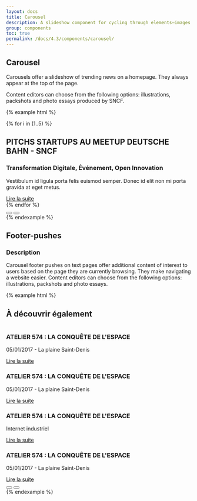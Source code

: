 ```yaml
---
layout: docs
title: Carousel
description: A slideshow component for cycling through elements—images or slides of text—like a carousel.
group: components
toc: true
permalink: /docs/4.3/components/carousel/
---
```


## Carousel

Carousels offer a slideshow of trending news on a homepage. They always appear at the top of the page.

Content editors can choose from the following options: illustrations, packshots and photo essays produced by SNCF.

{% example html %}
<div class="swiper carousel" data-component="carousel">
  <div class="swiper-container" data-role="container">
    <!-- Additional required wrapper -->
    <div class="swiper-wrapper">
      {% for i in (1..5) %}
      <div class="swiper-slide">
        <div class="row bg-carousel">
          <div class="col-12 col-md-6">
            <img alt="" class="w-100" src="https://dummyimage.com/640x383/000/fff" />
          </div>
          <div class="col-12 col-md-6">
            <div class="carousel-item-content">
              <h2 class="carousel-item-headtext">PITCHS STARTUPS AU MEETUP DEUTSCHE BAHN - SNCF</h2>
              <h3 class="text-sm font-weight-medium text-primary text-uppercase">Transformation Digitale, Événement, Open Innovation</h3>
              <p class="mb-2">Vestibulum id ligula porta felis euismod semper. Donec id elit non mi porta gravida at eget metus.</p>
              <a href="#" class="btn btn-link">Lire la suite <i class="icons-arrow-next icons-size-x5 ml-2" aria-hidden="true"></i></a>
            </div>
          </div>
        </div>
      </div>
      {% endfor %}     
    </div>
  </div>
  <div class="carousel-controls" aria-hidden="true">
    <div class="row">
    <div class="col-12 col-md-6"></div>
    <div class="col-12 col-md-6 d-md-flex align-items-md-end justify-content-center justify-content-md-between">
      <div class="swiper-buttons d-none d-md-flex">
        <button type="button" class="swiper-button-prev" data-role="button-prev"><i class="icons-arrow-prev icons-size-x75" aria-hidden="true"></i></button>
        <button type="button" class="swiper-button-next" data-role="button-next"><i class="icons-arrow-next icons-size-x75" aria-hidden="true"></i></button>
      </div>
      <div class="gr-md-5">
        <div class="swiper-pagination" data-role="pagination"></div>
      </div>
    </div>
    </div>
  </div>
</div>
{% endexample %}

## Footer-pushes

### Description

Carousel footer pushes on text pages offer additional content of interest to users based on the page they are currently browsing. They make navigating a website easier. Content editors can choose from the following options: illustrations, packshots and photo essays.

{% example html %}
<div class="bg-carousel">
  <div class="container gt-8 gb-5">
    <h2 class="h1 mb-5">À découvrir également</h2>
    <div class="swiper multi-slideshow" data-component="multi-slideshow">
      <div class="swiper-container" data-role="container">
        <div class="swiper-wrapper">
          <div class="swiper-slide">
            <div>
              <img alt="" class="w-100 mb-4 rounded" src="https://dummyimage.com/240x158/000/fff" />
              <div>
                <h3 class="h2 mb-3">ATELIER 574 : LA CONQUÊTE DE L'ESPACE</h3>
                <p class="carousel-item-headtext text-sm text-uppercase mb-2">05/01/2017 - La plaine Saint-Denis</p>
                <a href="#" class="btn btn-link">Lire la suite <i class="icons-arrow-next icons-size-x5 ml-2" aria-hidden="true"></i></a>
              </div>
            </div>
          </div>
          <div class="swiper-slide">
            <div>
              <img alt="" class="w-100 mb-4 rounded" src="https://dummyimage.com/240x158/000/fff" />
              <div>
                <h3 class="h2 mb-3">ATELIER 574 : LA CONQUÊTE DE L'ESPACE</h3>
                <p class="carousel-item-headtext text-sm text-uppercase mb-2">05/01/2017 - La plaine Saint-Denis</p>
                <a href="#" class="btn btn-link">Lire la suite <i class="icons-arrow-next icons-size-x5 ml-2" aria-hidden="true"></i></a>
              </div>
            </div>
          </div>
          <div class="swiper-slide">
            <div>
              <img alt="" class="w-100 mb-4 rounded" src="https://dummyimage.com/240x158/000/fff" />
              <div>
                <h3 class="h2 mb-3">ATELIER 574 : LA CONQUÊTE DE L'ESPACE</h3>
                <p class="carousel-item-headtext text-sm text-uppercase text-primary font-weight-medium mb-2">Internet industriel</p>
                <a href="#" class="btn btn-link">Lire la suite <i class="icons-arrow-next icons-size-x5 ml-2" aria-hidden="true"></i></a>
              </div>
            </div>
          </div>
          <div class="swiper-slide">
            <div>
              <img alt="" class="w-100 mb-4 rounded" src="https://dummyimage.com/240x158/000/fff" />
              <div>
                <h3 class="h2 mb-3">ATELIER 574 : LA CONQUÊTE DE L'ESPACE</h3>
                <p class="carousel-item-headtext text-sm text-uppercase mb-2">05/01/2017 - La plaine Saint-Denis</p>
                <a href="#" class="btn btn-link">Lire la suite <i class="icons-arrow-next icons-size-x5 ml-2" aria-hidden="true"></i></a>
              </div>
            </div>
          </div>
        </div>
      </div>
      <div class="swiper-pagination gt-5" data-role="pagination" aria-hidden="true"></div>
      <div class="swiper-buttons" aria-hidden="true">
        <button type="button" class="swiper-button-prev" data-role="button-prev"><i class="icons-arrow-prev icons-size-x75" aria-hidden="true"></i></button>
        <button type="button" class="swiper-button-next" data-role="button-next"><i class="icons-arrow-next icons-size-x75" aria-hidden="true"></i></button>
      </div>
    </div>
  </div>
</div>
{% endexample %}

